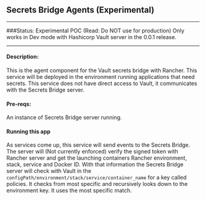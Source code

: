## Secrets Bridge Agents (Experimental)
---
###Status: Experimental POC (Read: Do NOT use for production) 
Only works in Dev mode with Hashicorp Vault server in the 0.0.1 release.

---
#### Description: 
  This is the agent component for the Vault secrets bridge with Rancher. This service will be deployed in the environment running applications that need secrets. This service does not have direct access to Vault, it communicates with the Secrets Bridge server.
  
#### Pre-reqs:

An instance of Secrets Bridge server running.

#### Running this app
As services come up, this service will send events to the Secrets Bridge. The server will (Not currently enforced) verify the signed token with Rancher server and get the launching containers Rancher environment, stack, service and Docker ID. With that information the Secrets Bridge server will check with Vault in the `configPath/environment/stack/service/container_name` for a key called policies. It checks from most specific and recursively looks down to the environment key. It uses the most specific match. 

